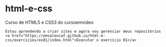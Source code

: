 # html-e-css
 Curso de HTML5 e CSS3 do cursoemvideo


    Estou aprendendo a criar sites e agora vou gerenciar meus repositórios
    <a href="https://emvalencaf.github.io/html-e-css/exercicios/ex01/index.html">Executar o exercício 01</a>